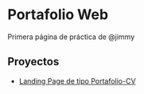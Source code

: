 # Portafolio Web

Primera página de práctica de @jimmy

## Proyectos

- [Landing Page de tipo Portafolio-CV](https://jimmy.github.io/portafolio-web/portafolio-cv)
